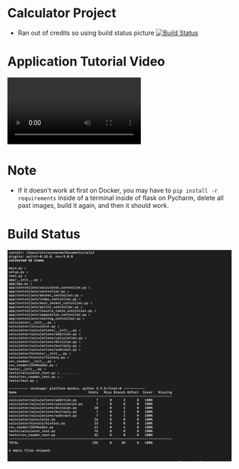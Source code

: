 # Calculator Project
+ Ran out of credits so using build status picture
[![Build Status](https://app.travis-ci.com/ccorprew22/calc2.svg?branch=static)](https://app.travis-ci.com/ccorprew22/calc2)

# Application Tutorial Video
![Tutorial](https://user-images.githubusercontent.com/43766100/146308100-303cd5de-2aa3-436c-af36-881da41d8dec.mp4)

# Note
+ If it doesn't work at first on Docker, you may have to `pip install -r requirements` inside of a terminal inside of flask on Pycharm, delete all past images, build it again, and then it should work.

# Build Status
![Build](readme_images/pytest-cov.png)







